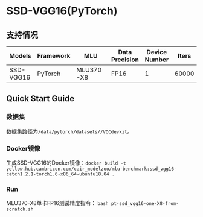 # SSD-VGG16(PyTorch)
## 支持情况

Models  | Framework  | MLU | Data Precision  | Device Number | Iters  | Accuracy
----- | ----- | ----- | ----- | ----- | ----- | ----- |
SSD-VGG16  | PyTorch  | MLU370-X8 | FP16  | 1  |  60000  | Mean AP=0.7750

## Quick Start Guide
### 数据集
数据集路径为`/data/pytorch/datasets//VOCdevkit`。
### Docker镜像
生成SSD-VGG16的Docker镜像：`docker build -t yellow.hub.cambricon.com/cair_modelzoo/mlu-benchmark:ssd_vgg16-catch1.2.1-torch1.6-x86_64-ubuntu18.04 .`
### Run
MLU370-X8单卡FP16测试精度指令：
`bash pt-ssd_vgg16-one-X8-from-scratch.sh`
